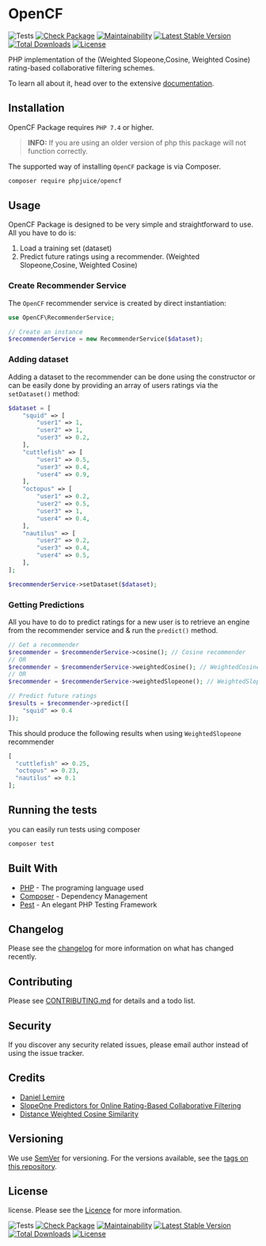 # OpenCF

![Tests](https://github.com/phpjuice/opencf/workflows/Tests/badge.svg?branch=main)
[![Check Package](https://github.com/phpjuice/opencf/actions/workflows/cron.yml/badge.svg)](https://github.com/phpjuice/opencf/actions/workflows/cron.yml)
[![Maintainability](https://api.codeclimate.com/v1/badges/60b1fac54adddd5a4e12/maintainability)](https://codeclimate.com/github/phpjuice/opencf/maintainability)
[![Latest Stable Version](http://poser.pugx.org/phpjuice/opencf/v)](https://packagist.org/packages/phpjuice/opencf)
[![Total Downloads](http://poser.pugx.org/phpjuice/opencf/downloads)](https://packagist.org/packages/phpjuice/opencf)
[![License](http://poser.pugx.org/phpjuice/opencf/license)](https://packagist.org/packages/phpjuice/opencf)

PHP implementation of the (Weighted Slopeone,Cosine, Weighted Cosine) rating-based collaborative filtering schemes.

To learn all about it, head over to the extensive [documentation](https://phpjuice.gitbook.io/opencf).

## Installation

OpenCF Package requires `PHP 7.4` or higher.

> **INFO:** If you are using an older version of php this package will not function correctly.

The supported way of installing `OpenCF` package is via Composer.

```bash
composer require phpjuice/opencf
```

## Usage

OpenCF Package is designed to be very simple and straightforward to use. All you have to do is:

1. Load a training set (dataset)
2. Predict future ratings using a recommender. (Weighted Slopeone,Cosine, Weighted Cosine)

### Create Recommender Service

The `OpenCF` recommender service is created by direct instantiation:

```php
use OpenCF\RecommenderService;

// Create an instance
$recommenderService = new RecommenderService($dataset);
```

### Adding dataset

Adding a dataset to the recommender can be done using the constructor or can be easily done by providing an array of
users ratings via the `setDataset()` method:

```php
$dataset = [
    "squid" => [
        "user1" => 1,
        "user2" => 1,
        "user3" => 0.2,
    ],
    "cuttlefish" => [
        "user1" => 0.5,
        "user3" => 0.4,
        "user4" => 0.9,
    ],
    "octopus" => [
        "user1" => 0.2,
        "user2" => 0.5,
        "user3" => 1,
        "user4" => 0.4,
    ],
    "nautilus" => [
        "user2" => 0.2,
        "user3" => 0.4,
        "user4" => 0.5,
    ],
];

$recommenderService->setDataset($dataset);
```

### Getting Predictions

All you have to do to predict ratings for a new user is to retrieve an engine from the recommender service and & run
the `predict()` method.

```php
// Get a recommender
$recommender = $recommenderService->cosine(); // Cosine recommender
// OR
$recommender = $recommenderService->weightedCosine(); // WeightedCosine recommender
// OR
$recommender = $recommenderService->weightedSlopeone(); // WeightedSlopeone recommender

// Predict future ratings
$results = $recommender->predict([
    "squid" => 0.4
]);
```

This should produce the following results when using `WeightedSlopeone` recommender

```php
[
  "cuttlefish" => 0.25,
  "octopus" => 0.23,
  "nautilus" => 0.1
];
```

## Running the tests

you can easily run tests using composer

```bash
composer test
```

## Built With

- [PHP](http://www.php.net) - The programing language used
- [Composer](https://getcomposer.org) - Dependency Management
- [Pest](https://pestphp.com) - An elegant PHP Testing Framework

## Changelog

Please see the [changelog](changelog.md) for more information on what has changed recently.

## Contributing

Please see [CONTRIBUTING.md](./CONTRIBUTING.md) for details and a todo list.

## Security

If you discover any security related issues, please email author instead of using the issue tracker.

## Credits

- [Daniel Lemire](https://github.com/lemire)
- [SlopeOne Predictors for Online Rating-Based Collaborative Filtering](https://www.researchgate.net/publication/1960789_Slope_One_Predictors_for_Online_Rating-Based_Collaborative_Filtering)
- [Distance Weighted Cosine Similarity](https://link.springer.com/chapter/10.1007/978-3-642-41278-3_74)

## Versioning

We use [SemVer](http://semver.org/) for versioning. For the versions available, see
the [tags on this repository](https://github.com/PHPJuice/opencf/tags).

## License

license. Please see the [Licence](https://github.com/phpjuice/opencf/blob/main/LICENSE) for more information.

![Tests](https://github.com/phpjuice/opencf/workflows/Tests/badge.svg?branch=main)
[![Check Package](https://github.com/phpjuice/opencf/actions/workflows/cron.yml/badge.svg)](https://github.com/phpjuice/opencf/actions/workflows/cron.yml)
[![Maintainability](https://api.codeclimate.com/v1/badges/60b1fac54adddd5a4e12/maintainability)](https://codeclimate.com/github/phpjuice/opencf/maintainability)
[![Latest Stable Version](http://poser.pugx.org/phpjuice/opencf/v)](https://packagist.org/packages/phpjuice/opencf)
[![Total Downloads](http://poser.pugx.org/phpjuice/opencf/downloads)](https://packagist.org/packages/phpjuice/opencf)
[![License](http://poser.pugx.org/phpjuice/opencf/license)](https://packagist.org/packages/phpjuice/opencf)
